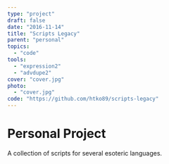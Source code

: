 ```yaml
---
type: "project"
draft: false
date: "2016-11-14"
title: "Scripts Legacy"
parent: "personal"
topics:
  - "code"
tools:
  - "expression2"
  - "advdupe2"
cover: "cover.jpg"
photo:
  - "cover.jpg"
code: "https://github.com/htko89/scripts-legacy"
---
```

# Personal Project
A collection of scripts for several esoteric languages.
